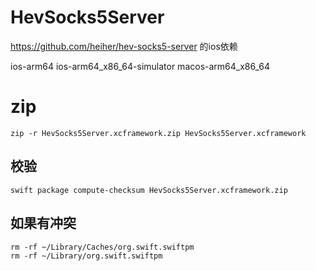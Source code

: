 # HevSocks5Server
https://github.com/heiher/hev-socks5-server 的ios依赖

ios-arm64 ios-arm64_x86_64-simulator macos-arm64_x86_64

# zip
```shell
zip -r HevSocks5Server.xcframework.zip HevSocks5Server.xcframework
```

## 校验
```shell
swift package compute-checksum HevSocks5Server.xcframework.zip
```

## 如果有冲突
```shell
rm -rf ~/Library/Caches/org.swift.swiftpm
rm -rf ~/Library/org.swift.swiftpm
```
